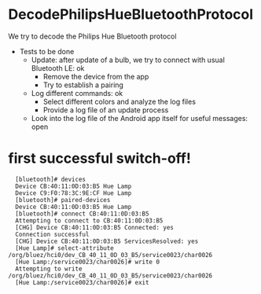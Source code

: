 # DecodePhilipsHueBluetoothProtocol
We try to decode the Philips Hue Bluetooth protocol

- Tests to be done
  - Update: after update of a bulb, we try to connect with usual Bluetooth LE: ok
    - Remove the device from the app
    - Try to establish a pairing
  - Log different commands: ok
    - Select different colors and analyze the log files
    - Provide a log file of an update process
  - Look into the log file of the Android app itself for useful messages: open
  
# first successful switch-off!

```
  [bluetooth]# devices
  Device CB:40:11:0D:03:B5 Hue Lamp
  Device C9:F0:78:3C:9E:CF Hue Lamp
  [bluetooth]# paired-devices
  Device CB:40:11:0D:03:B5 Hue Lamp
  [bluetooth]# connect CB:40:11:0D:03:B5
  Attempting to connect to CB:40:11:0D:03:B5
  [CHG] Device CB:40:11:0D:03:B5 Connected: yes
  Connection successful
  [CHG] Device CB:40:11:0D:03:B5 ServicesResolved: yes
  [Hue Lamp]# select-attribute /org/bluez/hci0/dev_CB_40_11_0D_03_B5/service0023/char0026
  [Hue Lamp:/service0023/char0026]# write 0
  Attempting to write /org/bluez/hci0/dev_CB_40_11_0D_03_B5/service0023/char0026
  [Hue Lamp:/service0023/char0026]# exit
```

  
